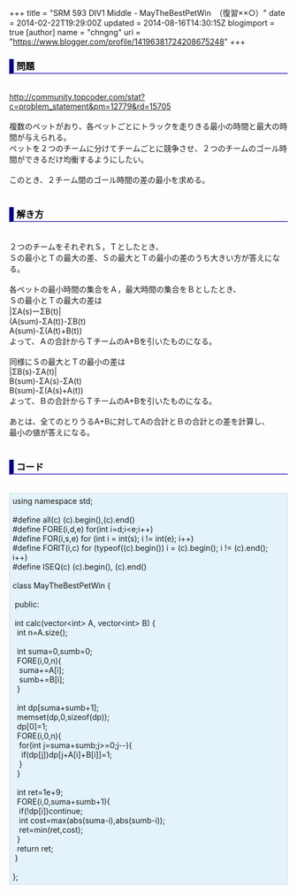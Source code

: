 +++
title = "SRM 593 DIV1 Middle - MayTheBestPetWin　（復習××○）"
date = 2014-02-22T19:29:00Z
updated = 2014-08-16T14:30:15Z
blogimport = true 
[author]
	name = "chngng"
	uri = "https://www.blogger.com/profile/14196381724208675248"
+++

<div dir="ltr" style="text-align: left;" trbidi="on"><h3 style="border-bottom: 2px solid slateblue; border-left: 8px solid navy; color: black; padding: 0px 0px 1px 5px;">問題 </h3><br /><a href="http://community.topcoder.com/stat?c=problem_statement&amp;pm=12779&amp;rd=15705" target="_blank">http://community.topcoder.com/stat?c=problem_statement&amp;pm=12779&amp;rd=15705</a><br /><br />複数のペットがおり、各ペットごとにトラックを走りきる最小の時間と最大の時間が与えられる。<br />ペットを２つのチームに分けてチームごとに競争させ、２つのチームのゴール時間ができるだけ均衡するようにしたい。<br /><br />このとき、２チーム間のゴール時間の差の最小を求める。<br /><br /><h3 style="border-bottom: 2px solid slateblue; border-left: 8px solid navy; color: black; padding: 0px 0px 1px 5px;">解き方 </h3><br />２つのチームをそれぞれＳ，Ｔとしたとき、<br />Ｓの最小とＴの最大の差、Ｓの最大とＴの最小の差のうち大きい方が答えになる。<br /><br />各ペットの最小時間の集合をＡ，最大時間の集合をＢとしたとき、<br />Ｓの最小とＴの最大の差は　<br />|ΣA(s)ーΣB(t)|<br />(A(sum)-ΣA(t))-ΣB(t)<br />A(sum)-Σ(A(t)+B(t))<br />よって、Ａの合計からＴチームのA+Bを引いたものになる。<br /><br />同様にＳの最大とＴの最小の差は<br />|ΣB(s)-ΣA(t)|<br />B(sum)-ΣA(s)-ΣA(t)<br />B(sum)-Σ(A(s)+A(t))<br />よって、Ｂの合計からＴチームのA+Bを引いたものになる。<br /><br />あとは、全てのとりうるA+Bに対してAの合計とＢの合計との差を計算し、<br />最小の値が答えになる。<br /><br /><h3 style="border-bottom: 2px solid slateblue; border-left: 8px solid navy; color: black; padding: 0px 0px 1px 5px;">コード </h3><br /><div style="background-color: #e3f2fb; border: 1px dotted #CCCCCC; padding: 5px;">using namespace std;<br /><br />#define all(c) (c).begin(),(c).end()<br />#define FORE(i,d,e) for(int i=d;i&lt;e;i++)<br />#define FOR(i,s,e) for (int i = int(s); i != int(e); i++)<br />#define FORIT(i,c) for (typeof((c).begin()) i = (c).begin(); i != (c).end(); i++)<br />#define ISEQ(c) (c).begin(), (c).end()<br /><br />class MayTheBestPetWin {<br /><br /><span class="Apple-tab-span" style="white-space: pre;"> </span>public:<br /><br /><span class="Apple-tab-span" style="white-space: pre;"> </span>int calc(vector&lt;int&gt; A, vector&lt;int&gt; B) {<br /><span class="Apple-tab-span" style="white-space: pre;">  </span>int n=A.size();<br /><br /><span class="Apple-tab-span" style="white-space: pre;">  </span>int suma=0,sumb=0;<br /><span class="Apple-tab-span" style="white-space: pre;">  </span>FORE(i,0,n){<br /><span class="Apple-tab-span" style="white-space: pre;">   </span>suma+=A[i];<br /><span class="Apple-tab-span" style="white-space: pre;">   </span>sumb+=B[i];<br /><span class="Apple-tab-span" style="white-space: pre;">  </span>}<br /><br /><span class="Apple-tab-span" style="white-space: pre;">  </span>int dp[suma+sumb+1];<br /><span class="Apple-tab-span" style="white-space: pre;">  </span>memset(dp,0,sizeof(dp));<br /><span class="Apple-tab-span" style="white-space: pre;">  </span>dp[0]=1;<br /><span class="Apple-tab-span" style="white-space: pre;">  </span>FORE(i,0,n){<br /><span class="Apple-tab-span" style="white-space: pre;">   </span>for(int j=suma+sumb;j&gt;=0;j--){<br /><span class="Apple-tab-span" style="white-space: pre;">    </span>if(dp[j])dp[j+A[i]+B[i]]=1;<br /><span class="Apple-tab-span" style="white-space: pre;">   </span>}<br /><span class="Apple-tab-span" style="white-space: pre;">  </span>}<br /><br /><span class="Apple-tab-span" style="white-space: pre;">  </span>int ret=1e+9;<br /><span class="Apple-tab-span" style="white-space: pre;">  </span>FORE(i,0,suma+sumb+1){<br /><span class="Apple-tab-span" style="white-space: pre;">   </span>if(!dp[i])continue;<br /><span class="Apple-tab-span" style="white-space: pre;">   </span>int cost=max(abs(suma-i),abs(sumb-i));<br /><span class="Apple-tab-span" style="white-space: pre;">   </span>ret=min(ret,cost);<br /><span class="Apple-tab-span" style="white-space: pre;">  </span>}<br /><span class="Apple-tab-span" style="white-space: pre;">  </span>return ret;<br /><span class="Apple-tab-span" style="white-space: pre;"> </span>}<br /><br />};</div></div>
